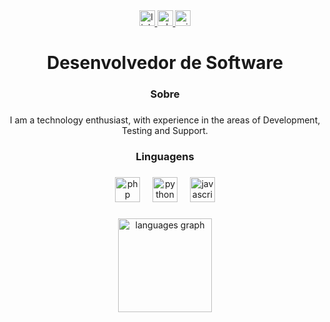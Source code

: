 <div align="center">
  <a href="https://www.linkedin.com/in/thiagow327/" target="_blank">
    <img src="https://img.shields.io/static/v1?message=LinkedIn&logo=linkedin&label=&color=0077B5&logoColor=white&labelColor=&style=for-the-badge" height="25" alt="linkedin logo"  />
  </a>
  <a href="https://wa.me/+5511990025253" target="_blank">
    <img src="https://img.shields.io/static/v1?message=Whatsapp&logo=whatsapp&label=&color=25D366&logoColor=white&labelColor=&style=for-the-badge" height="25" alt="whatsapp logo"  />
  </a>
  <a href="mailto:thiagosilva327@live.com?subject=&body=" target="_blank">
    <img src="https://img.shields.io/static/v1?message=Outlook&logo=microsoft-outlook&label=&color=0078D4&logoColor=white&labelColor=&style=for-the-badge" height="25" alt="microsoft-outlook logo"  />
  </a>
</div>

###

<h1 align="center">Desenvolvedor de Software</h1>

###

<h3 align="center">Sobre</h3>

###

<p align="center">I am a technology enthusiast, with experience in the areas of Development, Testing and Support.</p>

###

<h3 align="center">Linguagens</h3>

###

<div align="center">
  <img src="https://skillicons.dev/icons?i=php" height="40" alt="php logo"  />
  <img width="12" />
  <img src="https://skillicons.dev/icons?i=py" height="40" alt="python logo"  />
  <img width="12" />
  <img src="https://skillicons.dev/icons?i=js" height="40" alt="javascript logo"  />
</div>

###

<div align="center">
  <img src="https://github-readme-stats.vercel.app/api/top-langs?username=thiagow327&locale=pt-br&hide_title=true&layout=compact&card_width=320&langs_count=5&theme=dracula&hide_border=false&order=2&custom_title=Linguagens" height="150" alt="languages graph"  />
</div>

###
